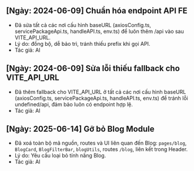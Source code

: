 ## [Ngày: 2024-06-09] Chuẩn hóa endpoint API FE
- Đã sửa tất cả các nơi cấu hình baseURL (axiosConfig.ts, servicePackageApi.ts, handleAPI.ts, env.ts) để luôn thêm /api vào sau VITE_API_URL.
- Lý do: đồng bộ, dễ bảo trì, tránh thiếu prefix khi gọi API.
- Tác giả: AI 

## [Ngày: 2024-06-09] Sửa lỗi thiếu fallback cho VITE_API_URL
- Đã thêm fallback cho VITE_API_URL ở tất cả các nơi cấu hình baseURL (axiosConfig.ts, servicePackageApi.ts, handleAPI.ts, env.ts) để tránh lỗi undefined/api, đảm bảo luôn có endpoint hợp lệ.
- Tác giả: AI 

## [Ngày: 2025-06-14] Gỡ bỏ Blog Module
- Đã xoá toàn bộ mã nguồn, routes và UI liên quan đến Blog: `pages/blog`, `BlogCard`, `BlogFilterBar`, `blogUtils`, routes `/blog`, liên kết trong Header.
- Lý do: Yêu cầu loại bỏ tính năng Blog.
- Tác giả: AI